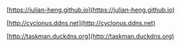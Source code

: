 [https://julian-heng.github.io](https://julian-heng.github.io)

[http://cyclonus.ddns.net](http://cyclonus.ddns.net)

[http://taskman.duckdns.org](http://taskman.duckdns.org)
